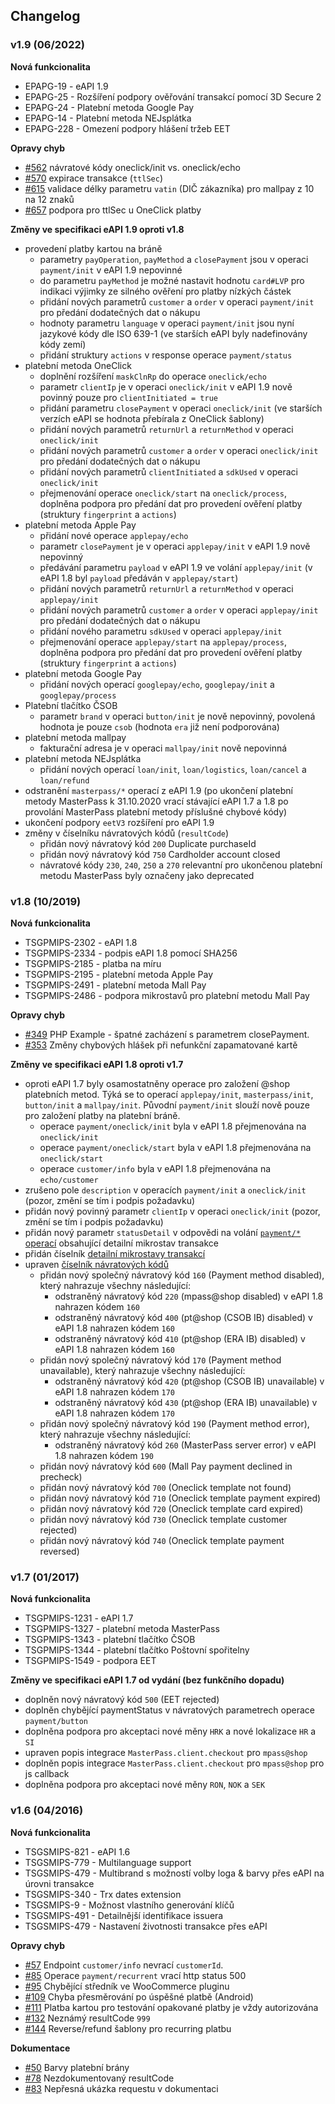 Changelog
---

### v1.9 (06/2022)

**Nová funkcionalita**

* EPAPG-19 - eAPI 1.9
* EPAPG-25 - Rozšíření podpory ověřování transakcí pomocí 3D Secure 2
* EPAPG-24 - Platební metoda Google Pay
* EPAPG-14 - Platební metoda NEJsplátka
* EPAPG-228 - Omezení podpory hlášení tržeb EET

**Opravy chyb**

* [#562](https://github.com/csob/paymentgateway/issues/562) návratové kódy oneclick/init vs. oneclick/echo
* [#570](https://github.com/csob/paymentgateway/issues/570) expirace transakce (`ttlSec`)
* [#615](https://github.com/csob/paymentgateway/issues/615) validace délky parametru `vatin` (DIČ zákazníka) pro mallpay z 10 na 12 znaků
* [#657](https://github.com/csob/paymentgateway/issues/657) podpora pro ttlSec u OneClick platby

**Změny ve specifikaci eAPI 1.9 oproti v1.8**

* provedení platby kartou na bráně
  * parametry `payOperation`, `payMethod` a `closePayment` jsou v operaci `payment/init` v eAPI 1.9 nepovinné
  * do parametru `payMethod` je možné nastavit hodnotu `card#LVP` pro indikaci výjimky ze silného ověření pro platby nízkých částek
  * přidání nových parametrů `customer` a `order` v operaci `payment/init` pro předání dodatečných dat o nákupu
  * hodnoty parametru `language` v operaci `payment/init` jsou nyní jazykové kódy dle ISO 639-1 (ve starších eAPI byly nadefinovány kódy zemí)
  * přidání struktury `actions` v response operace `payment/status`
* platební metoda OneClick
  * doplnění rozšíření `maskClnRp` do operace `oneclick/echo`
  * parametr `clientIp` je v operaci `oneclick/init` v eAPI 1.9 nově povinný pouze pro `clientInitiated = true`
  * přidání parametru `closePayment` v operaci `oneclick/init` (ve starších verzích eAPI se hodnota přebírala z OneClick šablony)
  * přidání nových parametrů `returnUrl` a `returnMethod` v operaci `oneclick/init`
  * přidání nových parametrů `customer` a `order` v operaci `oneclick/init` pro předání dodatečných dat o nákupu
  * přidání nových parametrů `clientInitiated` a `sdkUsed` v operaci `oneclick/init`
  * přejmenování operace `oneclick/start` na `oneclick/process`, doplněna podpora pro předání dat pro provedení ověření platby (struktury `fingerprint` a `actions`)
* platební metoda Apple Pay
  * přidání nové operace `applepay/echo`
  * parametr `closePayment` je v operaci `applepay/init` v eAPI 1.9 nově nepovinný
  * předávání parametru `payload` v eAPI 1.9 ve volání  `applepay/init` (v eAPI 1.8 byl `payload` předáván v `applepay/start`)
  * přidání nových parametrů `returnUrl` a `returnMethod` v operaci `applepay/init`
  * přidání nových parametrů `customer` a `order` v operaci `applepay/init` pro předání dodatečných dat o nákupu
  * přidání nového parametru `sdkUsed` v operaci `applepay/init`
  * přejmenování operace `applepay/start` na `applepay/process`, doplněna podpora pro předání dat pro provedení ověření platby (struktury `fingerprint` a `actions`)
* platební metoda Google Pay
  * přidání nových operací `googlepay/echo`, `googlepay/init` a `googlepay/process`
* Platební tlačítko ČSOB
  * parametr `brand` v operaci `button/init` je nově nepovinný, povolená hodnota je pouze `csob` (hodnota `era` již není podporována)
* platební metoda mallpay
  * fakturační adresa je v operaci `mallpay/init` nově nepovinná
* platební metoda NEJsplátka
  * přidání nových operací `loan/init`, `loan/logistics`, `loan/cancel` a `loan/refund`
* odstranění `masterpass/*` operací z eAPI 1.9 (po ukončení platební metody MasterPass k 31.10.2020 vrací stávající eAPI 1.7 a 1.8 po provolání MasterPass platební metody příslušné chybové kódy)
* ukončení podpory `eetV3` rozšíření pro eAPI 1.9
* změny v číselníku návratových kódů (`resultCode`)
  * přidán nový návratový kód `200` Duplicate purchaseId
  * přidán nový návratový kód `750` Cardholder account closed
  * návratové kódy `230`, `240`, `250` a `270` relevantní pro ukončenou platební metodu MasterPass byly označeny jako deprecated


### v1.8 (10/2019)

**Nová funkcionalita**

* TSGPMIPS-2302 - eAPI 1.8
* TSGPMIPS-2334 - podpis eAPI 1.8 pomocí SHA256
* TSGPMIPS-2185 - platba na míru
* TSGPMIPS-2195 - platební metoda Apple Pay
* TSGPMIPS-2491 - platební metoda Mall Pay
* TSGPMIPS-2486 - podpora mikrostavů pro platební metodu Mall Pay

**Opravy chyb**

* [#349](https://github.com/csob/paymentgateway/issues/349) PHP Example - špatné zacházení s parametrem closePayment.
* [#353](https://github.com/csob/paymentgateway/issues/353) Změny chybových hlášek při nefunkční zapamatované kartě

**Změny ve specifikaci eAPI 1.8 oproti v1.7**

* oproti eAPI 1.7 byly osamostatněny operace pro založení @shop platebních metod. Týká se to operací `applepay/init`, `masterpass/init`, `button/init` a `mallpay/init`. Původní `payment/init` slouží nově pouze pro založení platby na platební bráně. 
  * operace `payment/oneclick/init` byla v eAPI 1.8 přejmenována na `oneclick/init`
  * operace `payment/oneclick/start` byla v eAPI 1.8 přejmenována na `oneclick/start`
  * operace `customer/info` byla v eAPI 1.8 přejmenována na `echo/customer`
* zrušeno pole `description` v operacích `payment/init` a `oneclick/init` (pozor, změní se tím i podpis požadavku)
* přidán nový povinný parametr `clientIp` v operaci `oneclick/init` (pozor, změní se tím i podpis požadavku)
* přidán nový parametr `statusDetail` v odpovědi na volání [`payment/*` operací](https://github.com/csob/paymentgateway/wiki/Z%C3%A1kladn%C3%AD-metody#n%C3%A1vratov%C3%A9-hodnoty-) obsahující detailní mikrostav transakce
* přidán číselník [detailní mikrostavy transakcí](https://github.com/csob/paymentgateway/wiki/Detailní-mikrostavy-transakcí)
* upraven [číselník návratových kódů](https://github.com/csob/paymentgateway/wiki/Vol%C3%A1n%C3%AD-rozhran%C3%AD-eAPI#%C4%8C%C3%ADseln%C3%ADk-n%C3%A1vratov%C3%BDch-k%C3%B3d%C5%AF-)
  * přidán nový společný návratový kód `160` (Payment method disabled), který nahrazuje všechny následující:
      * odstraněný návratový kód `220` (mpass@shop disabled) v eAPI 1.8 nahrazen kódem `160`
      * odstraněný návratový kód `400` (pt@shop (CSOB IB) disabled) v eAPI 1.8 nahrazen kódem `160`
      * odstraněný návratový kód `410` (pt@shop (ERA IB) disabled) v eAPI 1.8 nahrazen  kódem `160`
  * přidán nový společný návratový kód `170` (Payment method unavailable), který nahrazuje všechny následující:
      * odstraněný návratový kód `420` (pt@shop (CSOB IB) unavailable) v eAPI 1.8 nahrazen kódem `170`
      * odstraněný návratový kód `430` (pt@shop (ERA IB) unavailable) v eAPI 1.8 nahrazen  kódem `170`
  * přidán nový společný návratový kód `190` (Payment method error), který nahrazuje všechny následující:
      * odstraněný návratový kód `260` (MasterPass server error) v eAPI 1.8 nahrazen kódem `190`
  * přidán nový návratový kód `600` (Mall Pay payment declined in precheck)
  * přidán nový návratový kód `700` (Oneclick template not found)
  * přidán nový návratový kód `710` (Oneclick template payment expired)
  * přidán nový návratový kód `720` (Oneclick template card expired)
  * přidán nový návratový kód `730` (Oneclick template customer rejected)
  * přidán nový návratový kód `740` (Oneclick template payment reversed)


### v1.7 (01/2017)

**Nová funkcionalita**

* TSGPMIPS-1231 - eAPI 1.7
* TSGPMIPS-1327 - platební metoda MasterPass
* TSGPMIPS-1343 - platební tlačítko ČSOB 
* TSGPMIPS-1344 - platební tlačítko Poštovní spořitelny 
* TSGPMIPS-1549 - podpora EET

**Změny ve specifikaci eAPI 1.7 od vydání (bez funkčního dopadu)** 

* doplněn nový návratový kód `500` (EET rejected)
* doplněn chybějící paymentStatus v návratových parametrech operace `payment/button`
* doplněna podpora pro akceptaci nové měny `HRK` a nové lokalizace `HR` a `SI`
* upraven popis integrace `MasterPass.client.checkout` pro `mpass@shop`
* doplněn popis integrace `MasterPass.client.checkout` pro `mpass@shop` pro js callback
* doplněna podpora pro akceptaci nové měny `RON`, `NOK` a `SEK`


### v1.6 (04/2016)

**Nová funkcionalita**

* TSGSMIPS-821 - eAPI 1.6
* TSGSMIPS-779 - Multilanguage support
* TSGSMIPS-479 - Multibrand s možností volby loga & barvy přes eAPI na úrovni transakce
* TSGSMIPS-340 - Trx dates extension
* TSGSMIPS-9 - Možnost vlastního generování klíčů
* TSGSMIPS-491 - Detailnější identifikace issuera
* TSGSMIPS-479 - Nastavení životnosti transakce přes eAPI

**Opravy chyb**

* [#57](https://github.com/csob/paymentgateway/issues/57) Endpoint `customer/info` nevrací `customerId`.
* [#85](https://github.com/csob/paymentgateway/issues/85) Operace `payment/recurrent` vrací http status 500
* [#95](https://github.com/csob/paymentgateway/issues/95) Chybějící středník ve WooCommerce pluginu
* [#109](https://github.com/csob/paymentgateway/issues/109) Chyba přesměrování po úspěšné platbě (Android)
* [#111](https://github.com/csob/paymentgateway/issues/111) Platba kartou pro testování opakované platby je vždy autorizována
* [#132](https://github.com/csob/paymentgateway/issues/132) Neznámý resultCode `999`
* [#144](https://github.com/csob/paymentgateway/issues/144) Reverse/refund šablony pro recurring platbu 

**Dokumentace**

* [#50](https://github.com/csob/paymentgateway/issues/50) Barvy platební brány
* [#78](https://github.com/csob/paymentgateway/issues/78) Nezdokumentovaný resultCode
* [#83](https://github.com/csob/paymentgateway/issues/83) Nepřesná ukázka requestu v dokumentaci